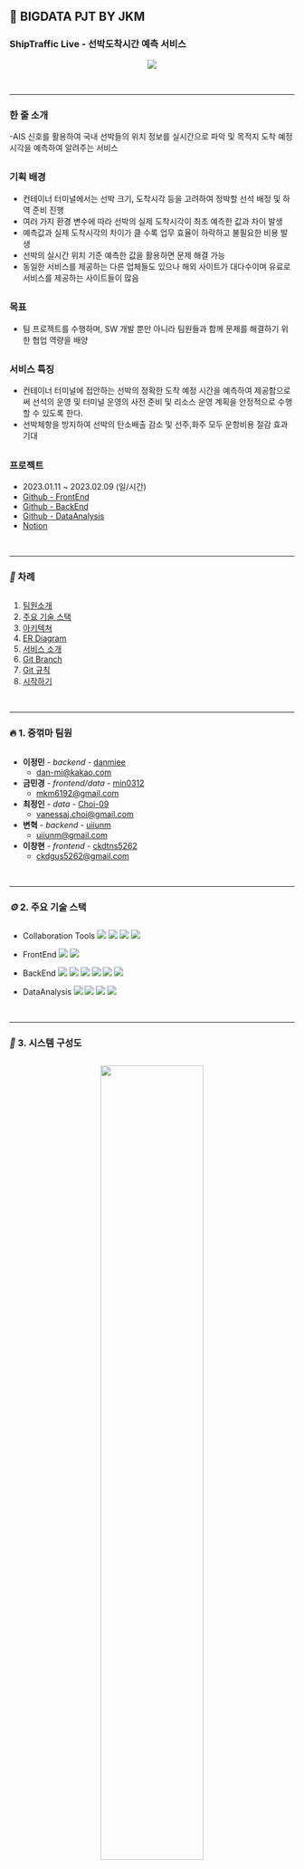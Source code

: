 

## 💛 BIGDATA PJT BY JKM

### ShipTraffic Live - 선박도착시간 예측 서비스

<p align="center">
  <img src="https://user-images.githubusercontent.com/109561152/218896659-e4cd5acd-e873-482e-acd4-c21cac6774b5.png" />
</p>

<br/>

---

### 한 줄 소개

-AIS 신호를 활용하여 국내 선박들의 위치 정보를 실시간으로 파악 및 목적지 도착 예정 시각을 예측하여 알려주는 서비스

##

### 기획 배경

- 컨테이너 터미널에서는 선박 크기, 도착시각 등을 고려하여 정박할 선석 배정 및 하역 준비 진행
- 여러 가지 환경 변수에 따라 선박의 실제 도착시각이 최초 예측한 값과 차이 발생
- 예측값과 실제 도착시각의 차이가 클 수록 업무 효율이 하락하고 불필요한 비용 발생
- 선박의 실시간 위치 기준 예측한 값을 활용하면 문제 해결 가능
- 동일한 서비스를 제공하는 다른 업체들도 있으나 해외 사이트가 대다수이며 유료로 서비스를 제공하는 사이트들이 많음

##

### 목표

- 팀 프로젝트를 수행하며, SW 개발 뿐만 아니라 팀원들과 함께 문제를 해결하기 위한 협업 역량을 배양

##


### 서비스 특징

- 컨테이너 터미널에 접안하는 선박의 정확한 도착 예정 시간을 예측하여 제공함으로써 선석의 운영 및 터미널 운영의 사전 준비 및 리소스 운영 계획을 안정적으로 수행할 수 있도록 한다.
- 선박체항을 방지하여 선박의 탄소배출 감소 및 선주,화주 모두 운항비용 절감 효과 기대 

##

### 프로젝트

-  2023.01.11 ~ 2023.02.09 (일/시간)
- [Github - FrontEnd](https://github.com/K-Digital-Two/JKM1-FE)
- [Github - BackEnd](https://github.com/K-Digital-Two/JKM1-BE)
- [Github - DataAnalysis](https://github.com/K-Digital-Two/JKM1-DA)
- [Notion](https://www.notion.so/jm61229/dba2917f8a004c1e8fa25974ecc31ca8)

<br/>

---

### **_📌_** 차례

##

1. [팀원소개](#🔥-1-중꺾마-팀원)
2. [주요 기술 스택](#**_⚙_**-2.-주요-기술-스택)
3. [아키텍쳐](#**_🔨_**-3.-아키텍쳐)
4. [ER Diagram](#**_🔗_**-4.-ER-Diagram)
5. [서비스 소개](#🎞-서비스-소개)
6. [Git Branch](#***🌿***-Git-Branch)
7. [Git 규칙](#✔-Git-규칙)
8. [시작하기](#✔-시작하기)

<br/>

---

### 🔥 1. 중꺾마 팀원

##

- **이정민** \- _backend -_ [danmiee](https://github.com/danmiee)
  - [dan-mi@kakao.com](mailto:dan-mi@kakao.com)
- **금민경** \- _frontend/data -_ [min0312](https://github.com/min0312)
  - [mkm6192@gmail.com](mailto:)
- **최정인** \- _data -_ [Choi-09](https://github.com/Choi-09)
  - [vanessaj.choi@gmail.com](mailto:vanessaj.choi@gmail.com)
- **변혁** \- _backend -_ [uiiunm](https://github.com/uiiunm)
  - [uiiunm@gmail.com](mailto:uiiunm@gmail.com)
- **이창현** \- _frontend -_ [ckdtns5262](https://github.com/ckdtns5262)
  - [ckdgus5262@gmail.com](mailto:ckdgus5262@gmail.com)
 
<br/>
 
---

### **_⚙_** 2. 주요 기술 스택

##

- Collaboration Tools
 <img src="https://img.shields.io/badge/GitHub-181717?style=flat-square&logo=GitHub" /> <img src="https://img.shields.io/badge/Notion-000000?style=flat-square&logo=Notion" /> <img src="https://img.shields.io/badge/Miro-yellow?style=flat-square&logo=Miro&logoColor=000000" /> <img src="https://img.shields.io/badge/ Google Sheets-34A853?style=flat-square&logo=Google Sheets&logoColor=ffffff" /> 

- FrontEnd
<img src="https://img.shields.io/badge/ Figma-F24E1E?style=flat-square&logo=Figma&logoColor=ffffff" /> <img src="https://img.shields.io/badge/React-61DAFB?style=flat-square&logo=React&logoColor=ffffff"/>

- BackEnd
<img src="https://img.shields.io/badge/Spring Boot-6DB33F?style=flat-square&logo=SpringBoot&logoColor=ffffff" /> <img src="https://img.shields.io/badge/Spring Cloud-6DB33F?style=flat-square&logo=Spring&logoColor=ffffff" /> <img src="https://img.shields.io/badge/Spring Webflux-6DB33F?style=flat-square&logo=SpringBoot&logoColor=ffffff" /> <img src="https://img.shields.io/badge/MySQL-4479A1?style=flat-square&logo=MySQL&logoColor=ffffff" /> <img src="https://img.shields.io/badge/Amazon S3-569A31?style=flat-square&logo=Amazon S3&logoColor=ffffff" /> <img src="https://img.shields.io/badge/Amazon RDS-527FFF?style=flat-square&logo=Amazon RDS&logoColor=ffffff" />

- DataAnalysis
<img src="https://img.shields.io/badge/MySQL-4479A1?style=flat-square&logo=MySQL&logoColor=white"/> <img src="https://img.shields.io/badge/Python-3766AB?style=flat-square&logo=Python&logoColor=white"/> <img src="https://img.shields.io/badge/Jupyter-F37626?style=flat&logo=Jupyter&logoColor=white"/> <img src="https://img.shields.io/badge/Tensorflow-FF6F00?style=flat&logo=Tensorflow&logoColor=white"/> 

<br/>

---
 
### **_🔨_** 3. 시스템 구성도

##

<p align="center">
  <img src="https://user-images.githubusercontent.com/109561152/218897445-fdad1c72-92e5-48b7-9089-16c10360c174.png" width="60%" height="60%"/>
</p>

<p align="center">
- FrontEnd 구성도
  <img src="https://user-images.githubusercontent.com/109561152/218897522-34d93f87-1c47-4808-a5a4-1b3e68a40e9e.png" width="60%" height="60%"/>
</p>
<p align="center">
- BackEnd 구성도
  <img src="https://user-images.githubusercontent.com/109561152/218897581-3963a079-dc61-4dc1-b8a2-13e11c2eb1fe.png" width="60%" height="60%"/>
</p>

<br/>

---

### **_🔗_** 4. ER Diagram

##

<p align="center"> <img src ="https://user-images.githubusercontent.com/109561152/218897247-52a5e523-8cf4-4d52-9a41-03ffa04ecd1b.png" width="60%" height="60%"> </p>
<br/>
---

###  🎞 5. 서비스 소개 

## 

#### 1. 주요 버전

##### FrontEnd 주요 버전
```cmd
1. react : 18.2.0
2. next : 12.3.1
3. axios : 1.2.2
4. redux : 8.0.5 
5. tailwind css : 3.2.4
6. Visual Studio : 1.71.0
```

#### BackEnd 주요 버전
```cmd
1. JVM : 1.8.0_192
2. WAS : Tomcat 9.0.65
3. springBootVer : '2.7.4'
4. JAVA: 11
. 기타 상세 버전 정보
    - SpringBoot : build 도구 gradle 7.5
```

#### DataAnalysis 주요 버전
```cmd
1. Python : 3.8.15
2. Tensorflow : 2.9.0
3. MySQL : 8.0.31
4. Scikit-learn : 1.2.1
```

<br/>

##

#### 2. 서비스 시연 영상

<img src="https://user-images.githubusercontent.com/109561152/218896206-cb1c17a7-e3d4-4367-bcf9-42c0cec6ff80.gif"/>


<br/>

---

### **_🌿_** 6. Git Branch

##

> ✨ (main) → (develop/ frontend) → (feature/<BE / FE>/<feature>)

- `main` : release branch

- `develop` : backend branch

- `frontend` : frontend branch

- `feature/<BE/FE>/<feature>` : 개별 개발 branch

<br/>
	
---

### ✔ 7. Git 규칙

##
	
#### 1. Commit 규칙

> ✨ 형태 : git commit -m '#[깃이슈번호] [git 컨벤션]: [작업내용]'
>
> 예시 ) `git commit -m '#[깃이슈번호] feat 페이지네이션 기능 추가'`

- git commit -m '#[깃이슈번호] style: 버튼 스타일링'

- git commit -m '#[깃이슈번호] fix: 팝업 버그 수정'

- git commit -m '#[깃이슈번호] docs: 리드미 수정'

<br/>
	
##
	
#### 2. Git 컨벤션**

- feat : 새로운 기능
- fix : 버그 수정
- docs : 문서 (문서 추가, 수정, 삭제)
- style : 포맷팅, 세미콜론 추가, etc) 코드 변화 없을 때
- refactor : 코드 리팩토링
- test : 테스트 추가, 테스트 리팩토링
- chore: 빌드 업무 수정, 패키지 매니지 수정

<br/>
	
##
	
####  3. 네이밍 규칙**

- 변수 함수: camelCalse
- 클래스/컴포넌트/인터페이스: PascalCase
- 메소드 적용 예시 <br/>
		- C : createXXX ex) creatOrders <br/>
		- R : retrieveXXX ex) retrieveOrders<br/>
		- U : updateXXX ex) updateOrder<br/>
		- D : deleteXXX ex) deleteOrder<br/>

<br/>
			
---		
	
### ✔ 8. 시작하기

##

```shell
# /backend/
$ gradlew clean build
$ build/libs/[서비스명].jar -jar app.jar

# /frontend/
$ npm install
$ npm start
```
